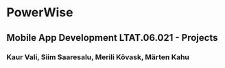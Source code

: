 # PowerWise

## Mobile App Development LTAT.06.021 - Projects
### Kaur Vali, Siim Saaresalu, Merili Kõvask, Märten Kahu
